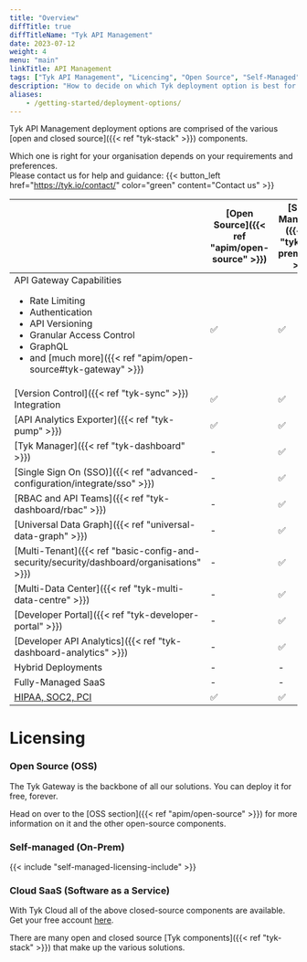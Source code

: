 ```yaml
---
title: "Overview"
diffTitle: true
diffTitleName: "Tyk API Management"
date: 2023-07-12
weight: 4
menu: "main"
linkTitle: API Management
tags: ["Tyk API Management", "Licencing", "Open Source", "Self-Managed", "Tyk Cloud", "API Gateway"]
description: "How to decide on which Tyk deployment option is best for you"
aliases:
    - /getting-started/deployment-options/
---
```


Tyk API Management deployment options are comprised of the various [open and closed source]({{< ref "tyk-stack" >}}) components.

Which one is right for your organisation depends on your requirements and preferences.  
Please contact us for help and guidance: {{< button_left href="https://tyk.io/contact/" color="green" content="Contact us" >}}

|                                                                                                                                                            | [Open Source]({{< ref "apim/open-source" >}})  |   [Self-Managed]({{< ref "tyk-on-premises" >}})      |  [Cloud](https://account.cloud-ara.tyk.io/signup)
|------------------------------------------------------------------------------------------------------------------------------------------------------------|--------------|--------------------|---------
| API Gateway Capabilities <br> <ul><li>Rate Limiting</li><li>Authentication</li> <li>API Versioning</li><li>Granular Access Control</li><li>GraphQL</li>  <li>and [much more]({{< ref "apim/open-source#tyk-gateway" >}})</li></ul> | ✅              |✅	                |✅      
| [Version Control]({{< ref "tyk-sync" >}}) Integration                                                                                                      | ✅		  |✅	              |✅	 
| [API Analytics Exporter]({{< ref "tyk-pump" >}})                                                                                                                           | ✅		      |✅	              |✅	 
| [Tyk Manager]({{< ref "tyk-dashboard" >}})                                                                                                                                     | -	          |✅	              |✅	 
| [Single Sign On (SSO)]({{< ref "advanced-configuration/integrate/sso" >}})                                                                                                                                      | -	          |✅	              |✅	      
| [RBAC and API Teams]({{< ref "tyk-dashboard/rbac" >}})                                                                                                                                    | -	          |✅	              |✅	      
| [Universal Data Graph]({{< ref "universal-data-graph" >}})                                                                                                                                  | -	          |✅	              |✅	      
| [Multi-Tenant]({{< ref "basic-config-and-security/security/dashboard/organisations" >}})                                                                                                                                            | -	          |✅	              |✅	      
| [Multi-Data Center]({{< ref "tyk-multi-data-centre" >}})                                                                                                                                      | -	          |✅	              |✅	      
| [Developer Portal]({{< ref "tyk-developer-portal" >}})                                                                                                                                      | -		      |✅	              |✅	 
| [Developer API Analytics]({{< ref "tyk-dashboard-analytics" >}})                                                                                                                                 | -		      |✅	              |✅	   
| Hybrid Deployments                                                                                                                                         | -		      |-	              |✅
| Fully-Managed SaaS                                                                                                                                         | -		      |-	              |✅
| [HIPAA, SOC2, PCI](https://tyk.io/governance-and-auditing/)| ✅		      |✅	              | -


# Licensing
### Open Source (OSS)
The Tyk Gateway is the backbone of all our solutions. You can deploy it for free, forever.

Head on over to the [OSS section]({{< ref "apim/open-source" >}}) for more information on it and the other open-source components.

### Self-managed (On-Prem)
{{< include "self-managed-licensing-include" >}}

### Cloud SaaS (Software as a Service)
With Tyk Cloud all of the above closed-source components are available. Get your free account [here](https://account.cloud-ara.tyk.io/signup).


There are many open and closed source [Tyk components]({{< ref "tyk-stack" >}}) that make up the various solutions.
